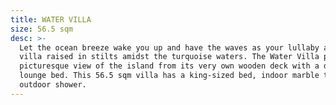 ```yaml
---
title: WATER VILLA
size: 56.5 sqm
desc: >-
  Let the ocean breeze wake you up and have the waves as your lullaby at this
  villa raised in stilts amidst the turquoise waters. The Water Villa provides a
  picturesque view of the island from its very own wooden deck with a drop
  lounge bed. This 56.5 sqm villa has a king-sized bed, indoor marble tub, and
  outdoor shower.
---
```


